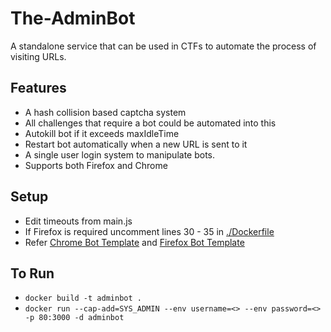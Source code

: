 # The-AdminBot
A standalone service that can be used in CTFs to automate the process of visiting URLs. 


## Features
 - A hash collision based captcha system
 - All challenges that require a bot could be automated into this
 - Autokill bot if it exceeds maxIdleTime
 - Restart bot automatically when a new URL is sent to it
 - A single user login system to manipulate bots.
 - Supports both Firefox and Chrome 


## Setup
 - Edit timeouts from main.js
 - If Firefox is required uncomment lines 30 - 35 in [./Dockerfile](./Dockerfile)
 - Refer [Chrome Bot Template](./bots/template.js) and [Firefox Bot Template](./bots/template.py)

## To Run
 - `docker build -t adminbot .`
 - `docker run --cap-add=SYS_ADMIN --env username=<> --env password=<> -p 80:3000 -d adminbot`

